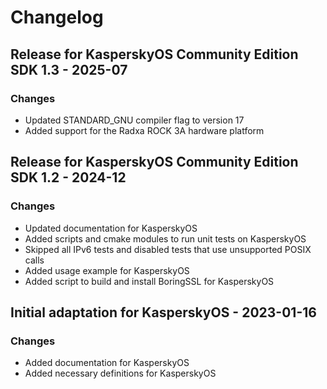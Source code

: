 # Changelog

## Release for KasperskyOS Community Edition SDK 1.3 - 2025-07

### Changes

* Updated STANDARD_GNU compiler flag to version 17
* Added support for the Radxa ROCK 3A hardware platform

## Release for KasperskyOS Community Edition SDK 1.2 - 2024-12

### Changes

* Updated documentation for KasperskyOS
* Added scripts and cmake modules to run unit tests on KasperskyOS
* Skipped all IPv6 tests and disabled tests that use unsupported POSIX calls
* Added usage example for KasperskyOS
* Added script to build and install BoringSSL for KasperskyOS

## Initial adaptation for KasperskyOS - 2023-01-16

### Changes

* Added documentation for KasperskyOS
* Added necessary definitions for KasperskyOS
